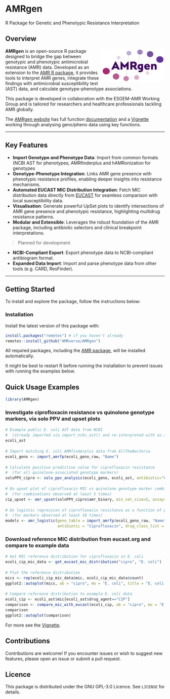 # AMRgen

R Package for Genetic and Phenotypic Resistance Interpretation 

## Overview

<img src="logo.png" width="200" align="right" alt="AMRgen">

**AMRgen** is an open-source R package designed to bridge the gap between genotypic and phenotypic antimicrobial resistance (AMR) data. Developed as an extension to the [AMR R package](https://amr-for-r.org), it provides tools to interpret AMR genes, integrate these findings with antimicrobial susceptibility test (AST) data, and calculate genotype-phenotype associations.

This package is developed in collaboration with the ESGEM-AMR Working Group and is tailored for researchers and healthcare professionals tackling AMR globally.

The [AMRgen website](https://AMRverse.github.io/AMRgen/index.html) has full function [documentation](https://AMRverse.github.io/AMRgen/reference/index.html) and a [Vignette](https://AMRverse.github.io/AMRgen/articles/AnalysingGenoPhenoData.html) working through analysing geno/pheno data using key functions.

------------------------------------------------------------------------

## Key Features

-   **Import Genotype and Phenotype Data**: Import from common formats (NCBI AST for phenotypes; AMRfinderplus and hAMRonization for genotypes
-   **Genotype-Phenotype Integration**: Links AMR gene presence with phenotypic resistance profiles, enabling deeper insights into resistance mechanisms.
-   **Automated EUCAST MIC Distribution Integration**: Fetch MIC distribution data directly from [EUCAST](https://mic.eucast.org) for seamless comparison with local susceptibility data.
-   **Visualisation**: Generate powerful UpSet plots to identify intersections of AMR gene presence and phenotypic resistance, highlighting multidrug resistance patterns.
-   **Modular and Extensible**: Leverages the robust foundation of the AMR package, including antibiotic selectors and clinical breakpoint interpretations.

> Planned for development

-   **NCBI-Compliant Export**: Export phenotype data to NCBI-compliant antibiogram format.
-   **Expanded Data Import**: Import and parse phenotype data from other tools (e.g. CARD, ResFinder).

------------------------------------------------------------------------

## Getting Started

To install and explore the package, follow the instructions below:

### Installation

Install the latest version of this package with:

```r
install.packages("remotes") # if you haven't already
remotes::install_github("AMRverse/AMRgen")
```

All required packages, including the [AMR package](https://amr-for-r.org), will be installed automatically.

It might be best to restart R before running the installation to prevent issues with running the examples below.

## Quick Usage Examples

```r
library(AMRgen)
```

### Investigate ciprofloxacin resistance vs quinolone genotype markers, via solo PPV and upset plots

```r
# Example public E. coli AST data from NCBI
#  (already imported via import_ncbi_ast() and re-interpreted with as.sir())
ecoli_ast

# Import matching E. coli AMRfinderplus data from AllTheBacteria
ecoli_geno <- import_amrfp(ecoli_geno_raw, "Name")

# Calculate positive predictive value for ciprofloxacin resistance
#  (for all quinolone-associated genotype markers)
soloPPV_cipro <- solo_ppv_analysis(ecoli_geno, ecoli_ast, antibiotic="Ciprofloxacin", drug_class_list=c("Quinolones"), sir_col="pheno")

# Do upset plot of ciprofloxacin MIC vs quinolone genotype marker combinations
#  (for combinations observed at least 5 times)
cip_upset <- amr_upset(soloPPV_cipro$amr_binary, min_set_size=5, assay="mic", order="value")

# Do logistic regression of ciprofloxacin resistance as a function of presence/absence of quinolone-associated markers
#  (for markers observed at least 10 times)
models <- amr_logistic(geno_table = import_amrfp(ecoli_geno_raw, "Name"), pheno_table = ecoli_ast, 
                       antibiotic = "Ciprofloxacin", drug_class_list = c("Quinolones"), maf=10)

```

### Download reference MIC distribution from eucast.org and compare to example data

```r
# Get MIC reference distribution for ciprofloxacin in E. coli
ecoli_cip_mic_data <- get_eucast_mic_distribution("cipro", "E. coli")

# Plot the reference distribution 
mics <- rep(ecoli_cip_mic_data$mic, ecoli_cip_mic_data$count)
ggplot2::autoplot(mics, ab = "cipro", mo = "E. coli", title = "E. coli cipro reference distribution")

# Compare reference distribution to example E. coli data
ecoli_cip <- ecoli_ast$mic[ecoli_ast$drug_agent=="CIP"]
comparison <- compare_mic_with_eucast(ecoli_cip, ab = "cipro", mo = "E. coli")
comparison
ggplot2::autoplot(comparison)
```

For more see the [Vignette](https://AMRverse.github.io/AMRgen/articles/AnalysingGenoPhenoData.html).


## Contributions

Contributions are welcome! If you encounter issues or wish to suggest new features, please open an issue or submit a pull request.

## Licence

This package is distributed under the GNU GPL-3.0 Licence. See `LICENSE` for details.
